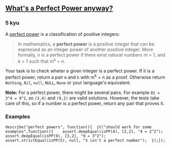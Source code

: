 <h2><a href=https://www.codewars.com/kata/54d4c8b08776e4ad92000835/train/javascript target="_blank">What's a Perfect Power  anyway?</a></h2><h3>5 kyu</h3><p>A <a href="https://en.wikipedia.org/wiki/Perfect_power" data-turbolinks="false" target="_blank">perfect power</a> is a classification of positive integers:</p><blockquote><p>In mathematics, a <strong>perfect power</strong> is a positive integer that can be expressed as an integer power of another positive integer. More formally, n is a perfect power if there exist natural numbers m &gt; 1, and k &gt; 1 such that m<sup>k</sup> = n.</p></blockquote><p>Your task is to check wheter a given integer is a perfect power. If it is a perfect power, return a pair <code>m</code> and <code>k</code> with m<sup>k</sup> = n as a proof. Otherwise return <code>Nothing</code>, <code>Nil</code>, <code>null</code>, <code>NULL</code>, <code>None</code> or your language's equivalent.</p><p><strong>Note:</strong> For a perfect power, there might be several pairs. For example <code>81 = 3^4 = 9^2</code>, so <code>(3,4)</code> and <code>(9,2)</code> are valid solutions. However, the tests take care of this, so if a number is a perfect power, return any pair that proves it.</p><h3 id="examples">Examples</h3><pre><code class="language-javascript"><span class="cm-variable">describe</span>(<span class="cm-string">"perfect powers"</span>, <span class="cm-keyword">function</span>(){  <span class="cm-variable">it</span>(<span class="cm-string">"should work for some examples"</span>,<span class="cm-keyword">function</span>(){    <span class="cm-variable">assert</span>.<span class="cm-property">deepEqual</span>(<span class="cm-variable">isPP</span>(<span class="cm-number">4</span>), [<span class="cm-number">2</span>,<span class="cm-number">2</span>], <span class="cm-string">"4 = 2^2"</span>);    <span class="cm-variable">assert</span>.<span class="cm-property">deepEqual</span>(<span class="cm-variable">isPP</span>(<span class="cm-number">9</span>), [<span class="cm-number">3</span>,<span class="cm-number">2</span>], <span class="cm-string">"9 = 3^2"</span>);    <span class="cm-variable">assert</span>.<span class="cm-property">strictEqual</span>(<span class="cm-variable">isPP</span>(<span class="cm-number">5</span>), <span class="cm-atom">null</span>, <span class="cm-string">"5 isn't a perfect number"</span>);  });});</code></pre><pre style="display: none;"><code class="language-coffeescript"><span class="cm-variable">Test</span><span class="cm-punctuation">.</span><span class="cm-property">describe</span> <span class="cm-string">"perfect powers"</span><span class="cm-punctuation">,</span> <span class="cm-operator">-&gt;</span>  <span class="cm-variable">Test</span><span class="cm-punctuation">.</span><span class="cm-property">it</span> <span class="cm-string">"should work for some examples"</span><span class="cm-punctuation">,</span> <span class="cm-operator">-&gt;</span>    <span class="cm-variable">Test</span><span class="cm-punctuation">.</span><span class="cm-property">assertSimilar</span> <span class="cm-variable">isPP</span><span class="cm-punctuation">(</span><span class="cm-number">4</span><span class="cm-punctuation">)</span><span class="cm-punctuation">,</span> <span class="cm-punctuation">[</span> <span class="cm-number">2</span><span class="cm-punctuation">,</span> <span class="cm-number">2</span> <span class="cm-punctuation">]</span><span class="cm-punctuation">,</span> <span class="cm-string">"4 = 2^2"</span>    <span class="cm-variable">Test</span><span class="cm-punctuation">.</span><span class="cm-property">assertSimilar</span> <span class="cm-variable">isPP</span><span class="cm-punctuation">(</span><span class="cm-number">9</span><span class="cm-punctuation">)</span><span class="cm-punctuation">,</span> <span class="cm-punctuation">[</span> <span class="cm-number">3</span><span class="cm-punctuation">,</span> <span class="cm-number">2</span> <span class="cm-punctuation">]</span><span class="cm-punctuation">,</span> <span class="cm-string">"9 = 3^2"</span>    <span class="cm-variable">Test</span><span class="cm-punctuation">.</span><span class="cm-property">assertEquals</span> <span class="cm-variable">isPP</span><span class="cm-punctuation">(</span><span class="cm-number">5</span><span class="cm-punctuation">)</span><span class="cm-punctuation">,</span> <span class="cm-atom">null</span><span class="cm-punctuation">,</span> <span class="cm-string">"5 isn't a perfect number"</span></code></pre><pre style="display: none;"><code class="language-haskell"><span class="cm-variable">isPP</span> <span class="cm-number">4</span> `<span class="cm-variable">shouldBe</span>` <span class="cm-builtin">Just</span> (<span class="cm-number">2</span>,<span class="cm-number">2</span>)<span class="cm-variable">isPP</span> <span class="cm-number">9</span> `<span class="cm-variable">shouldBe</span>` <span class="cm-builtin">Just</span> (<span class="cm-number">3</span>,<span class="cm-number">2</span>)<span class="cm-variable">isPP</span> <span class="cm-number">5</span> `<span class="cm-variable">shouldBe</span>` <span class="cm-builtin">Nothing</span></code></pre><pre style="display: none;"><code class="language-python"><span class="cm-variable">isPP</span>(<span class="cm-number">4</span>) <span class="cm-operator">=&gt;</span> [<span class="cm-number">2</span>,<span class="cm-number">2</span>]<span class="cm-variable">isPP</span>(<span class="cm-number">9</span>) <span class="cm-operator">=&gt;</span> [<span class="cm-number">3</span>,<span class="cm-number">2</span>]<span class="cm-variable">isPP</span>(<span class="cm-number">5</span>) <span class="cm-operator">=&gt;</span> <span class="cm-keyword">None</span></code></pre><pre style="display: none;"><code class="language-ruby"><span class="cm-variable">isPP</span>(<span class="cm-number">4</span>) <span class="cm-operator">=&gt;</span> [<span class="cm-number">2</span>,<span class="cm-number">2</span>]<span class="cm-variable">isPP</span>(<span class="cm-number">9</span>) <span class="cm-operator">=&gt;</span> [<span class="cm-number">3</span>,<span class="cm-number">2</span>]<span class="cm-variable">isPP</span>(<span class="cm-number">5</span>) <span class="cm-operator">=&gt;</span> <span class="cm-keyword">nil</span></code></pre><pre style="display: none;"><code class="language-java"><span class="cm-variable">isPerfectPower</span>(<span class="cm-number">4</span>) <span class="cm-operator">=&gt;</span> <span class="cm-keyword">new</span> <span class="cm-type">int</span>[]{<span class="cm-number">2</span>,<span class="cm-number">2</span>}<span class="cm-variable">isPerfectPower</span>(<span class="cm-number">5</span>) <span class="cm-operator">=&gt;</span> <span class="cm-atom">null</span><span class="cm-variable">isPerfectPower</span>(<span class="cm-number">8</span>) <span class="cm-operator">=&gt;</span> <span class="cm-keyword">new</span> <span class="cm-type">int</span>[]{<span class="cm-number">2</span>,<span class="cm-number">3</span>}<span class="cm-variable">isPerfectPower</span>(<span class="cm-number">9</span>) <span class="cm-operator">=&gt;</span> <span class="cm-keyword">new</span> <span class="cm-type">int</span>[]{<span class="cm-number">3</span>,<span class="cm-number">2</span>}</code></pre><pre style="display: none;"><code class="language-r"><span class="cm-variable">isPP</span>(<span class="cm-number">4</span>) <span class="cm-operator">=&gt;</span> <span class="cm-number">2</span> <span class="cm-number">2</span><span class="cm-variable">isPP</span>(<span class="cm-number">9</span>) <span class="cm-operator">=&gt;</span> <span class="cm-number">3</span> <span class="cm-number">2</span><span class="cm-variable">isPP</span>(<span class="cm-number">5</span>) <span class="cm-operator">=&gt;</span> <span class="cm-atom">NULL</span></code></pre><pre style="display: none;"><code class="language-csharp"><span class="cm-variable">IsPerfectPower</span>(<span class="cm-number">4</span>) <span class="cm-operator">=&gt;</span> (<span class="cm-number">2</span>,<span class="cm-number">2</span>)<span class="cm-variable">IsPerfectPower</span>(<span class="cm-number">5</span>) <span class="cm-operator">=&gt;</span> <span class="cm-atom">null</span><span class="cm-variable">IsPerfectPower</span>(<span class="cm-number">8</span>) <span class="cm-operator">=&gt;</span> (<span class="cm-number">2</span>,<span class="cm-number">3</span>)<span class="cm-variable">IsPerfectPower</span>(<span class="cm-number">9</span>) <span class="cm-operator">=&gt;</span> (<span class="cm-number">3</span>,<span class="cm-number">2</span>)</code></pre>